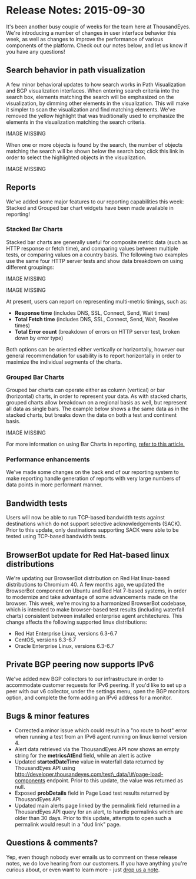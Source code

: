 # Release Notes: 2015-09-30

It's been another busy couple of weeks for the team here at ThousandEyes.  We're introducing a number of changes in user interface behavior this week, as well as changes to improve the performance of various components of the platform.  Check out our notes below, and let us know if you have any questions!

## Search behavior in path visualization

A few minor behavioral updates to how search works in Path Visualization and BGP visualization interfaces.  When entering search criteria into the search box, elements matching the search will be emphasized on the visualization, by dimming other elements in the visualization.  This will make it simpler to scan the visualization and find matching elements.  We've removed the yellow highlight that was traditionally used to emphasize the elements in the visualization matching the search criteria.

IMAGE MISSING

When one or more objects is found by the search, the number of objects matching the search will be shown below the search box; click this link in order to select the highlighted objects in the visualization.

IMAGE MISSING

## Reports

We've added some major features to our reporting capabilities this week: Stacked and Grouped bar chart widgets have been made available in reporting!

### Stacked Bar Charts

Stacked bar charts are generally useful for composite metric data \(such as HTTP response or fetch time\), and comparing values between multiple tests, or comparing values on a country basis. The following two examples use the same four HTTP server tests and show data breakdown on using different groupings:

IMAGE MISSING

IMAGE MISSING

At present, users can report on representing multi-metric timings, such as:

* **Response time** \(includes DNS, SSL, Connect, Send, Wait times\)
* **Total Fetch time** \(includes DNS, SSL, Connect, Send, Wait, Receive times\)
* **Total Error count** \(breakdown of errors on HTTP server test, broken down by error type\)

Both options can be oriented either vertically or horizontally, however our general recommendation for usability is to report horizontally in order to maximize the individual segments of the charts.

### Grouped Bar Charts

Grouped bar charts can operate either as column \(vertical\) or bar \(horizontal\) charts, in order to represent your data.  As with stacked charts, grouped charts allow breakdown on a regional basis as well, but represent all data as single bars. The example below shows a the same data as in the stacked charts, but breaks down the data on both a test and continent basis.

IMAGE MISSING

For more information on using Bar Charts in reporting, [refer to this article.](https://success.thousandeyes.com/ViewArticle?articleIdParam=kA0E0000000CmnTKAS)

### Performance enhancements

We've made some changes on the back end of our reporting system to make reporting handle generation of reports with very large numbers of data points in more performant manner.

## Bandwidth tests

Users will now be able to run TCP-based bandwidth tests against destinations which do not support selective acknowledgements \(SACK\). Prior to this update, only destinations supporting SACK were able to be tested using TCP-based bandwidth tests.

## BrowserBot update for Red Hat-based linux distributions

We're updating our BrowserBot distribution on Red Hat linux-based distributions to Chromium 40. A few months ago, we updated the BrowserBot component on Ubuntu and Red Hat 7-based systems, in order to modernize and take advantage of some advancements made on the browser. This week, we're moving to a harmonized BrowserBot codebase, which is intended to make browser-based test results \(including waterfall charts\) consistent between installed enterprise agent architectures.  This change affects the following supported linux distributions:

* Red Hat Enterprise Linux, versions 6.3-6.7
* CentOS, versions 6.3-6.7
* Oracle Enterprise Linux, versions 6.3-6.7

## Private BGP peering now supports IPv6

We've added new BGP collectors to our infrastructure in order to accommodate customer requests for IPv6 peering.  If you'd like to set up a peer with our v6 collector, under the settings menu, open the BGP monitors option, and complete the form adding an IPv6 address for a monitor.

## Bugs & minor features

* Corrected a minor issue which could result in a "no route to host" error when running a test from an IPv6 agent running on linux kernel version 4.
* Alert data retrieved via the ThousandEyes API now shows an empty string for the **metricsAtEnd** field, while an alert is active
* Updated **startedDateTime** value in waterfall data returned by ThousandEyes API using http://developer.thousandeyes.com/test\_data/\#/page-load-components endpoint.  Prior to this update, the value was returned as null.
* Exposed **probDetails** field in Page Load test results returned by ThousandEyes API
* Updated main alerts page linked by the permalink field returned in a ThousandEyes API query for an alert, to handle permalinks which are older than 30 days.  Prior to this update, attempts to open such a permalink would result in a "dud link" page.

## Questions & comments?

Yep, even though nobody ever emails us to comment on these release notes, we do love hearing from our customers.  If you have anything you're curious about, or even want to learn more - just [drop us a note](mailto:support@thousandeyes.com?subject=2015-09-30+Release+Update).


